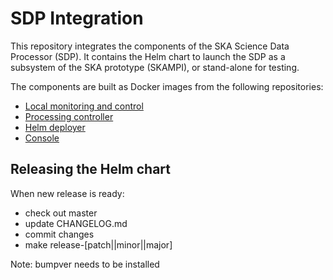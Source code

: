# SDP Integration

This repository integrates the components of the SKA Science Data Processor
(SDP). It contains the Helm chart to launch the SDP as a subsystem of the SKA
prototype (SKAMPI), or stand-alone for testing.

The components are built as Docker images from the following repositories:

* [Local monitoring and control](https://gitlab.com/ska-telescope/sdp/ska-sdp-lmc/)
* [Processing controller](https://gitlab.com/ska-telescope/sdp/ska-sdp-proccontrol/)
* [Helm deployer](https://gitlab.com/ska-telescope/sdp/ska-sdp-helmdeploy/)
* [Console](https://gitlab.com/ska-telescope/sdp/ska-sdp-console/)

## Releasing the Helm chart

When new release is ready:

  - check out master
  - update CHANGELOG.md
  - commit changes
  - make release-[patch||minor||major]

Note: bumpver needs to be installed